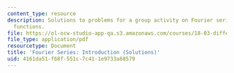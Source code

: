 ```yaml
---
content_type: resource
description: Solutions to problems for a group activity on Fourier series and periodic
  functions.
file: https://ol-ocw-studio-app-qa.s3.amazonaws.com/courses/18-03-differential-equations-spring-2010/4161da51f68f551c7c411e9733a88579_MIT18_03S10_rec_13_sol.pdf
file_type: application/pdf
resourcetype: Document
title: 'Fourier Series: Introduction (Solutions)'
uid: 4161da51-f68f-551c-7c41-1e9733a88579
---
```

